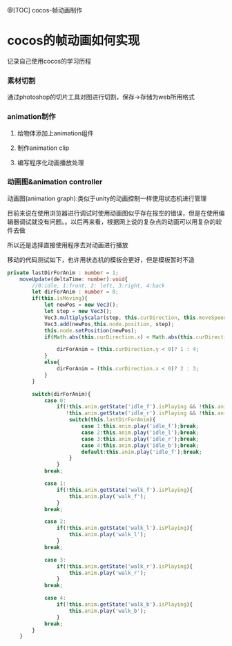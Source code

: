 @[TOC] cocos-帧动画制作

# cocos的帧动画如何实现

记录自己使用cocos的学习历程


### 素材切割

通过photoshop的切片工具对图进行切割，保存->存储为web所用格式

### animation制作

1. 给物体添加上animation组件

2. 制作animation clip

3. 编写程序化动画播放处理

### 动画图&animation controller

动画图(animation graph):类似于unity的动画控制一样使用状态机进行管理

目前来说在使用浏览器进行调试时使用动画图似乎存在报空的错误，但是在使用编辑器调试就没有问题。。以后再来看，根据网上说的复杂点的动画可以用复杂的软件去做

所以还是选择直接使用程序去对动画进行播放

移动的代码测试如下，也许用状态机的模板会更好，但是模板暂时不造

```typescript
private lastDirForAnim : number = 1;
    moveUpdate(deltaTime: number):void{
        //0:idle, 1:front, 2: left, 3:right, 4:back
        let dirForAnim : number = 0;
        if(this.isMoving){
            let newPos = new Vec3();
            let step = new Vec3();
            Vec3.multiplyScalar(step, this.curDirection, this.moveSpeed * deltaTime);
            Vec3.add(newPos,this.node.position, step);
            this.node.setPosition(newPos);
            if(Math.abs(this.curDirection.x) < Math.abs(this.curDirection.y)){

                dirForAnim = (this.curDirection.y < 0)? 1 : 4;
            }
            else{
                dirForAnim = (this.curDirection.x < 0)? 2 : 3;
            }
        }

        switch(dirForAnim){
            case 0: 
                if(!this.anim.getState('idle_f').isPlaying && !this.anim.getState('idle_l').isPlaying &&
                   !this.anim.getState('idle_r').isPlaying && !this.anim.getState('idle_b').isPlaying){
                    switch(this.lastDirForAnim){
                        case 1:this.anim.play('idle_f');break;
                        case 2:this.anim.play('idle_l');break;
                        case 3:this.anim.play('idle_r');break;
                        case 4:this.anim.play('idle_b');break;
                        default:this.anim.play('idle_f');break;
                    }
                }
            break;

            case 1: 
                if(!this.anim.getState('walk_f').isPlaying){
                    this.anim.play('walk_f');
                }
            break;

            case 2: 
                if(!this.anim.getState('walk_l').isPlaying){
                    this.anim.play('walk_l');
                }
            break;

            case 3: 
                if(!this.anim.getState('walk_r').isPlaying){
                    this.anim.play('walk_r');
                }
            break;

            case 4:
                if(!this.anim.getState('walk_b').isPlaying){
                    this.anim.play('walk_b');
                }
            break;
        }
    }

```
